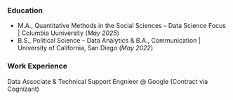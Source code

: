
### Education					                                                             			    	                                           
- M.A., Quantitative Methods in the Social Sciences – Data Science Focus  | Columbia Uuniversity (_May 2025_)
- B.S., Political Science – Data Analytics & B.A., Communication | University of California, San Diego (_May 2022_)
      		    		                          
### Work Experience 
Data Associate & Technical Support Engnieer @ Google (Contract via Cognizant)  

